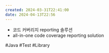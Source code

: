 ```yaml
---
created: 2024-03-31T22:41:00
date: 2024-04-13T22:56
---
```

- 코드 커버리지 reporting 솔루션
- all-in-one code coverage reporting solution

#Java 
#Test 
#Library 